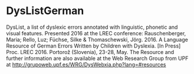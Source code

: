 # DysListGerman
DysList, a list of dyslexic errors annotated with linguistic, phonetic and visual features. Presented 2016 at the LREC conference: Rauschenberger, Maria; Rello, Luz; Füchse, Silke &amp; Thomaschewski, Jörg. 2016.  A Language Resource of German Errors Written by Children with Dyslexia. [In Press] Proc. LREC 2016. Portorož (Slovenia), 23-28, May. The Resource and further information are also available at the Web Research Group from UPF at http://grupoweb.upf.es/WRG/DysWebxia.php?lang=#resources

